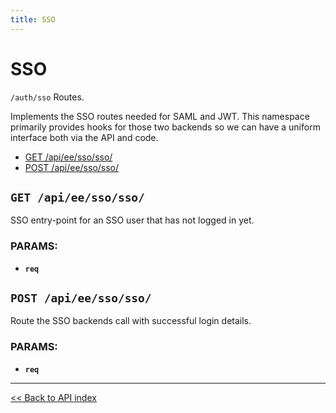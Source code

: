 ```yaml
---
title: SSO
---
```


# SSO

`/auth/sso` Routes.

  Implements the SSO routes needed for SAML and JWT. This namespace primarily provides hooks for those two backends so
  we can have a uniform interface both via the API and code.

  - [GET /api/ee/sso/sso/](#get-apieessosso)
  - [POST /api/ee/sso/sso/](#post-apieessosso)

## `GET /api/ee/sso/sso/`

SSO entry-point for an SSO user that has not logged in yet.

### PARAMS:

*  **`req`**

## `POST /api/ee/sso/sso/`

Route the SSO backends call with successful login details.

### PARAMS:

*  **`req`**

---

[<< Back to API index](../../api-documentation.md)